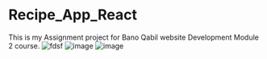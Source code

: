 # Recipe_App_React
This is my Assignment project for Bano Qabil website Development Module 2 course.
![fdsf](https://github.com/SameerAhmedBSCE/Recipe_App_React/assets/136965622/a32e54b5-317d-45eb-a805-2290d19b2bb6)
![image](https://github.com/SameerAhmedBSCE/Recipe_App_React/assets/136965622/bc9a01e7-a1d7-44e3-8442-399c9fed99e2)
![image](https://github.com/SameerAhmedBSCE/Recipe_App_React/assets/136965622/f704f452-3bdf-4275-8b7a-ce5eae1cb2f5)


